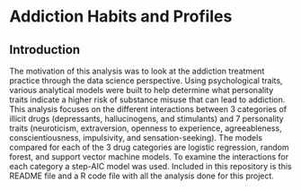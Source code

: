 # Addiction Habits and Profiles

## Introduction
The motivation of this analysis was to look at the addiction treatment practice through the data science perspective. Using psychological traits, various analytical models were built to help determine what personality traits indicate a higher risk of substance misuse that can lead to addiction. This analysis focuses on the different interactions between 3 categories of illicit drugs (depressants, hallucinogens, and stimulants) and 7 personality traits (neuroticism, extraversion, openness to experience, agreeableness, conscientiousness, impulsivity, and sensation-seeking). The models compared for each of the 3 drug categories are logistic regression, random forest, and support vector machine models. To examine the interactions for each category a step-AIC model was used. Included in this repository is this README file and a R code file with all the analysis done for this project.

